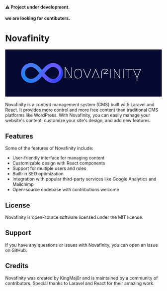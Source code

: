 #### ⚠️ Project under development.
#### we are looking for contibuters.

# Novafinity
<p align="center">
    <img src="https://github.com/Novafinity/.github/blob/main/Novafinity_extraLarge.png" alt="Novafinity" style="text-align:center;">
</p>

Novafinity is a content management system (CMS) built with Laravel and React. It provides more control and more free content than traditional CMS platforms like WordPress. With Novafinity, you can easily manage your website's content, customize your site's design, and add new features.

## Features
Some of the features of Novafinity include:

- User-friendly interface for managing content
- Customizable design with React components
- Support for multiple users and roles
- Built-in SEO optimization
- Integration with popular third-party services like Google Analytics and Mailchimp
- Open-source codebase with contributions welcome
    
## License
Novafinity is open-source software licensed under the MIT license.

## Support
If you have any questions or issues with Novafinity, you can open an issue on GitHub.

## Credits
Novafinity was created by KingMaj0r and is maintained by a community of contributors. Special thanks to Laravel and React for their amazing work.
